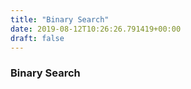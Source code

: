 ```yaml
---
title: "Binary Search"
date: 2019-08-12T10:26:26.791419+00:00
draft: false
---
```


### Binary Search
